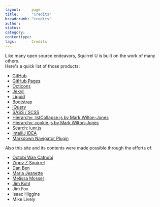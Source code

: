 ```yaml
---
layout:     page
title:      "Credits"
breadcrumb: "credits"
author:
status:     
category:
contenttype:
tags:       Credits
---
```


Like many open source endeavors, Squirrel U is built on the work of many others.  
Here's a quick list of those products:

 * [GitHub](https://github.com)
 * [GitHub Pages](https://pages.github.com)
 * [Octicons](https://octicons.github.com)
 * [Jekyll](http://jekyllrb.com)
 * [Liquid](https://shopify.github.io/liquid/)
 * [Bootstrap](http://getbootstrap.com)
 * [jQuery](http://jquery.com)
 * [SASS / SCSS](http://sass-lang.com)
 * [Hierarchy: listCollapse.js by Mark Wilton-Jones](http://www.howtocreate.co.uk/jslibs/script-listcollapse)
 * [Hierarchy: cookie.js by Mark Wilton-Jones](http://www.howtocreate.co.uk/jslibs/script-cookie)
 * [Search: lunr.js](http://lunrjs.com)
 * [IntelliJ IDEA](https://www.jetbrains.com/idea/)
 * [Markdown Navigator Plugin](http://vladsch.com/product/markdown-navigator)
 
Also this site and its contents were made possible through the efforts of:

 * [Octobi Wan Catnobi](https://github.com/octobiwancatnobi)
 * [Zippy Z Squirrel](https://github.com/zippyzsquirrel)
 * [Dan Ben](https://github.com/dben1713)
 * [Maria Jeanette](https://github.com/mjeannet)
 * [Melissa Mosser](https://github.com/SassyBA)
 * [Jim Kohl](https://github.com/jimkohl)
 * Jim Fox
 * Isaac Higgins
 * Mike Lively
